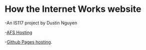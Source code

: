 # How the Internet Works website
-An IS117 project by Dustin Nguyen

-[AFS Hosting](https://web.njit.edu/~dn236/IS117/Online-Marketing-and-Data-Privacy/docs/index.html)

-[Github Pages hosting](https://dpn418.github.io/Online-Marketing-and-Data-Privacy/.).
